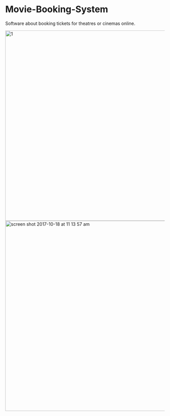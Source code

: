 # Movie-Booking-System
Software about booking tickets for theatres or cinemas online.


<img width="600" alt="1" src="https://user-images.githubusercontent.com/16197563/31713448-f46d8cd6-b406-11e7-995d-bd8004a9cbb6.png">

<img width="600" alt="screen shot 2017-10-18 at 11 13 57 am" src="https://user-images.githubusercontent.com/16197563/31713545-41c7aef8-b407-11e7-803e-cbd6cb4f2fb1.png">


